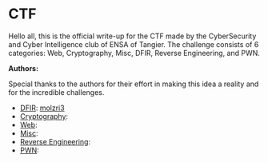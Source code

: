 # CTF

Hello all, this is the official write-up for the CTF made by the CyberSecurity and Cyber Intelligence club of ENSA of Tangier. The challenge consists of 6 categories: Web, Cryptography, Misc, DFIR, Reverse Engineering, and PWN.

**Authors:**

Special thanks to the authors for their effort in making this idea a reality and for the incredible challenges.

- [DFIR](./DFIR): [molzri3](https://github.com/molzri3)
- [Cryptography](./Cryptography):
- [Web](./Web):
- [Misc](./Misc):
- [Reverse Engineering](./Reverse_Engineering):
- [PWN](./PWN):
